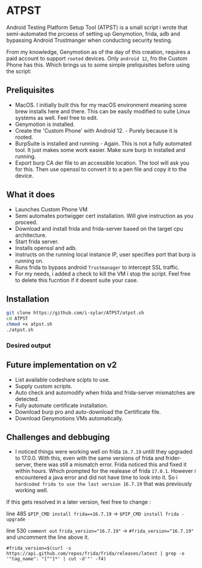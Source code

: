 # ATPST

Android Testing Platform Setup Tool (ATPST) is a small script i wrote that semi-automated the prcoess of setting up Genymotion, frida, adb and bypassing Android Trustmanger when conducting security testing.

From my knowledge, Genymotion as of the day of this creation, requires a paid account to support `rooted` devices. Only `android 12`, fro the Custom Phone has this. Which brings us to some simple preliquisites before using the script:

## Preliquisites
- MacOS. I initially built this for my macOS environment meaning some brew installs here and there. This can be easily modified to suite Linux systems as well. Feel free to edit.
- Genymotion is installed.
- Create the 'Custom Phone' with Android 12. - Purely because it is rooted.
- BurpSuite is installed and running - Again. This is not a fully automated tool. It just makes some work easier. Make sure burp in installed and running.
- Export burp CA der file to an accessible location. The tool will ask you for this. Then use openssl to convert it to a pen file and copy it to the device.

## What it does
- Launches Custom Phone VM
- Semi automates portwigger cert installation. Will give instruction as you proceed.
- Download and install frida and frida-server based on the target cpu architecture.
- Start frida server.
- Installs openssl and adb.
- Instructs on the running local instance IP, user specifies port that burp is running on.
- Runs frida to bypass android `Trustmanager` to intercept SSL traffic.
- For my needs, i added a check to kill the VM i stop the script. Feel free to delete this fucntion if it doesnt suite your case.

## Installation
```sh
git clone https://github.com/i-sylar/ATPST/atpst.sh
cd ATPST
chmod +x atpst.sh
./atpst.sh
```
### Desired output


## Future implementation on v2
- List available codeshare scipts to use.
- Supply custom scripts.
- Auto check and automodify when frida and frida-server mismatches are detected.
- Fully automate certificate installation.
- Download burp pro and auto-download the Certificate file.
- Download Genymotions VMs automatically.

 ## Challenges and debbuging
- I noticed things were working well on frida `16.7.19` untill they upgraded to 17.0.0. With this, even with the same versions of frida and frider-server, there was still a mismatch error. Frida noticed this and fixed it within hours. Which prompted for the realease of frida `17.0.1`. However i encountered a java error and did not have time to look into it. So i `hardcoded frida to use the last version 16.7.19` that was previously working well.

If this gets resolved in a later version, feel free to change :

line 485 `$PIP_CMD install frida==16.7.19` -> `$PIP_CMD install frida -upgrade`

line 530 `comment out` `frida_version="16.7.19"` -> `#frida_version="16.7.19"` and uncomment the line above it.

`#frida_version=$(curl -s https://api.github.com/repos/frida/frida/releases/latest | grep -o '"tag_name": "[^"]*' | cut -d'"' -f4)`

